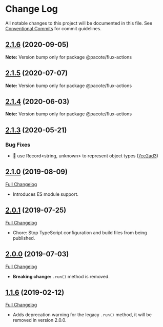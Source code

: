 # Change Log

All notable changes to this project will be documented in this file.
See [Conventional Commits](https://conventionalcommits.org) for commit guidelines.

## [2.1.6](https://github.com/PacoteJS/pacote/compare/@pacote/flux-actions@2.1.5...@pacote/flux-actions@2.1.6) (2020-09-05)

**Note:** Version bump only for package @pacote/flux-actions

## [2.1.5](https://github.com/PacoteJS/pacote/compare/@pacote/flux-actions@2.1.4...@pacote/flux-actions@2.1.5) (2020-07-07)

**Note:** Version bump only for package @pacote/flux-actions

## [2.1.4](https://github.com/PacoteJS/pacote/compare/@pacote/flux-actions@2.1.3...@pacote/flux-actions@2.1.4) (2020-06-03)

**Note:** Version bump only for package @pacote/flux-actions

## [2.1.3](https://github.com/PacoteJS/pacote/compare/@pacote/flux-actions@2.1.2...@pacote/flux-actions@2.1.3) (2020-05-21)

### Bug Fixes

- 🐛 use Record<string, unknown> to represent object types ([7ce2ad3](https://github.com/PacoteJS/pacote/commit/7ce2ad3e25762bd86c90771791b0571f99f1ea32))

## [2.1.0](https://github.com/PacoteJS/pacote/tree/@pacote/flux-actions@2.1.0) (2019-08-09)

[Full Changelog](https://github.com/PacoteJS/pacote/compare/@pacote/flux-actions@2.0.1...@pacote/flux-actions@2.1.0)

- Introduces ES module support.

## [2.0.1](https://github.com/PacoteJS/pacote/tree/@pacote/flux-actions@2.0.1) (2019-07-25)

[Full Changelog](https://github.com/PacoteJS/pacote/compare/@pacote/flux-actions@2.0.0...@pacote/flux-actions@2.0.1)

- Chore: Stop TypeScript configuration and build files from being published.

## [2.0.0](https://github.com/PacoteJS/pacote/tree/@pacote/flux-actions@2.0.0) (2019-07-03)

[Full Changelog](https://github.com/PacoteJS/pacote/compare/@pacote/flux-actions@1.1.6...@pacote/flux-actions@2.0.0)

- **Breaking change:** `.run()` method is removed.

## [1.1.6](https://github.com/PacoteJS/pacote/tree/@pacote/flux-actions@1.1.6) (2019-02-12)

[Full Changelog](https://github.com/PacoteJS/pacote/compare/@pacote/flux-actions@1.1.5...@pacote/flux-actions@1.1.6)

- Adds deprecation warning for the legacy `.run()` method, it will be removed in version 2.0.0.

